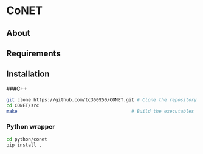 # CoNET

## About

## Requirements

## Installation
###C++
```bash
git clone https://github.com/tc360950/CONET.git # Clone the repository
cd CONET/src
make                                          # Build the executables
```

### Python wrapper
```bash
cd python/conet
pip install .
```
